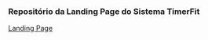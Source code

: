 ### Repositório da Landing Page do Sistema TimerFit
[Landing Page](https://timerfit-landingpage.heroku.com)